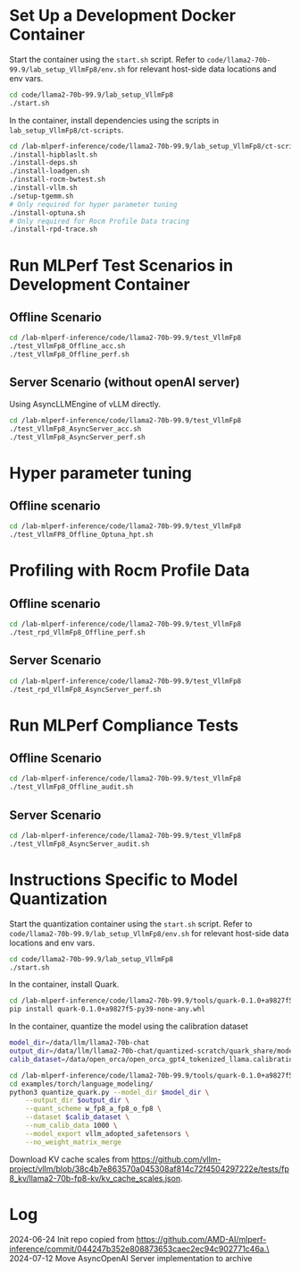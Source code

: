 # Set Up a Development Docker Container
Start the container using the `start.sh` script.  Refer to `code/llama2-70b-99.9/lab_setup_VllmFp8/env.sh` for relevant host-side data locations and env vars.
``` bash
cd code/llama2-70b-99.9/lab_setup_VllmFp8
./start.sh
```

In the container, install dependencies using the scripts in `lab_setup_VllmFp8/ct-scripts`.
``` bash
cd /lab-mlperf-inference/code/llama2-70b-99.9/lab_setup_VllmFp8/ct-scripts
./install-hipblaslt.sh
./install-deps.sh
./install-loadgen.sh
./install-rocm-bwtest.sh
./install-vllm.sh
./setup-tgemm.sh
# Only required for hyper parameter tuning
./install-optuna.sh
# Only required for Rocm Profile Data tracing
./install-rpd-trace.sh
```


# Run MLPerf Test Scenarios in Development Container
## Offline Scenario
``` bash
cd /lab-mlperf-inference/code/llama2-70b-99.9/test_VllmFp8
./test_VllmFp8_Offline_acc.sh
./test_VllmFp8_Offline_perf.sh
```


## Server Scenario (without openAI server)

Using AsyncLLMEngine of vLLM directly.
``` bash
cd /lab-mlperf-inference/code/llama2-70b-99.9/test_VllmFp8
./test_VllmFp8_AsyncServer_acc.sh
./test_VllmFp8_AsyncServer_perf.sh
```


# Hyper parameter tuning
## Offline scenario
``` bash
cd /lab-mlperf-inference/code/llama2-70b-99.9/test_VllmFp8
./test_VllmFP8_Offline_Optuna_hpt.sh
```

# Profiling with Rocm Profile Data
## Offline scenario
```bash
cd /lab-mlperf-inference/code/llama2-70b-99.9/test_VllmFp8
./test_rpd_VllmFp8_Offline_perf.sh
```
## Server Scenario
```bash
cd /lab-mlperf-inference/code/llama2-70b-99.9/test_VllmFp8
./test_rpd_VllmFp8_AsyncServer_perf.sh
```


# Run MLPerf Compliance Tests
## Offline Scenario
``` bash
cd /lab-mlperf-inference/code/llama2-70b-99.9/test_VllmFp8
./test_VllmFp8_Offline_audit.sh
```

## Server Scenario
``` bash
cd /lab-mlperf-inference/code/llama2-70b-99.9/test_VllmFp8
./test_VllmFp8_AsyncServer_audit.sh
```


# Instructions Specific to Model Quantization
Start the quantization container using the `start.sh` script.  Refer to `code/llama2-70b-99.9/lab_setup_VllmFp8/env.sh` for relevant host-side data locations and env vars.
``` bash
cd code/llama2-70b-99.9/lab_setup_VllmFp8
./start.sh
```

In the container, install Quark.
``` bash
cd /lab-mlperf-inference/code/llama2-70b-99.9/tools/quark-0.1.0+a9827f5-mlperf/
pip install quark-0.1.0+a9827f5-py39-none-any.whl
```

In the container, quantize the model using the calibration dataset
``` bash
model_dir=/data/llm/llama2-70b-chat
output_dir=/data/llm/llama2-70b-chat/quantized-scratch/quark_share/modelzoo/llama2_70b_wfp8_afp8_ofp8_nomerge/json-safetensors
calib_dataset=/data/open_orca/open_orca_gpt4_tokenized_llama.calibration_1000.pkl.gz

cd /lab-mlperf-inference/code/llama2-70b-99.9/tools/quark-0.1.0+a9827f5-mlperf/
cd examples/torch/language_modeling/
python3 quantize_quark.py --model_dir $model_dir \
    --output_dir $output_dir \
    --quant_scheme w_fp8_a_fp8_o_fp8 \
    --dataset $calib_dataset \
    --num_calib_data 1000 \
    --model_export vllm_adopted_safetensors \
    --no_weight_matrix_merge
```

Download KV cache scales from https://github.com/vllm-project/vllm/blob/38c4b7e863570a045308af814c72f4504297222e/tests/fp8_kv/llama2-70b-fp8-kv/kv_cache_scales.json.

# Log
2024-06-24  Init repo copied from https://github.com/AMD-AI/mlperf-inference/commit/044247b352e808873653caec2ec94c902771c46a.\
2024-07-12  Move AsyncOpenAI Server implementation to archive